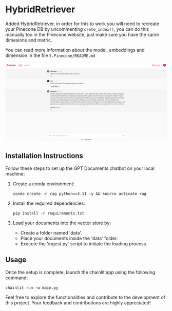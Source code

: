 # HybridRetriever

Added HybridRetriever, in order for this to work you will need to recreate your Pinecone DB by uncommenting `crete_index()`, you can do this manually too in the Pinecone website, just make sure you have the same dimesions and metric. 

You can read more information about the model, embeddings and dimension in the file `5.Pinecone/README.md`

![Alt Text](images/RAGSources.png)
## Installation Instructions

Follow these steps to set up the GPT Documents chatbot on your local machine:

1. Create a conda environment:

   ```shell
   conda create -n rag python==3.11 -y && source activate rag
   ```

2. Install the required dependencies:

   ```shell
   pip install -r requirements.txt
   ```

3. Load your documents into the vector store by: 
    - Create a folder named 'data'.
    - Place your documents inside the 'data' folder.
    - Execute the 'ingest.py' script to initiate the loading process.

## Usage

Once the setup is complete, launch the chainlit app using the following command:

```shell
chainlit run -w main.py
```

Feel free to explore the functionalities and contribute to the development of this project. Your feedback and contributions are highly appreciated!
